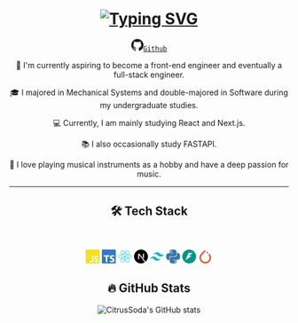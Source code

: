 <h1 align="center">
    <a href="https://git.io/typing-svg"><img src="https://readme-typing-svg.demolab.com?font=Dosis&weight=600&size=24&duration=4000&pause=1000&color=F7CFE1&center=true&vCenter=true&width=700&lines=Hello%2C+Welcome!+%F0%9F%99%8C;I+love+music!+%F0%9F%8E%B5;Nice+to+meet+you!+%F0%9F%8E%B6" alt="Typing SVG" /></a>
</h1>

<p align="center">
  <code><a href="https://github.com/CitrusSoda" title="Github Profile"><img width="22" src="images/github-color.svg">Github</a></code>
</p>

<p align="center">
    🔬 I'm currently aspiring to become a front-end engineer and eventually a full-stack engineer.
</p>
<p align="center">
    🎓 I majored in Mechanical Systems and double-majored in Software during my undergraduate studies.
</p>
<p align="center">
    💻 Currently, I am mainly studying React and Next.js.
</p>
<p align="center">
    📚 I also occasionally study FASTAPI.
</p>
<p align="center">
    🎵 I love playing musical instruments as a hobby and have a deep passion for music.
</p>

<hr>
<h2 align="center">🛠️ Tech Stack</h2>
<br>
<p align="center">
    <img src="images/javascript-color.svg" alt="JavaScript" title="JavaScript" width="25" height="25"/>
    <img src="images/typescript-color.svg" alt="TypeScript" title="TypeScript" width="25" height="25"/>
    <img src="images/react-color.svg" alt="React" title="React" width="25" height="25"/>
    <img src="images/nextdotjs-color.svg" alt="Next.js" title="Next.js" width="25" height="25"/>
    <img src="images/tailwindcss-color.svg" alt="Tailwind CSS" title="Tailwind CSS" width="25" height="25"/>
    <img src="images/python-color.svg" alt="Python" title="Python" width="25" height="25"/>
    <img src="images/fastapi-color.svg" alt="FastAPI" title="FastAPI" width="25" height="25"/>
    <img src="images/pytorch-color.svg" alt="PyTorch" title="PyTorch" width="25" height="25"/>
</p>

<h2 align="center">🔥 GitHub Stats</h2>
<p align="center">
    <img src="https://github-readme-stats.vercel.app/api?username=CitrusSoda&show_icons=true&theme=radical" alt="CitrusSoda's GitHub stats" />
</p>
